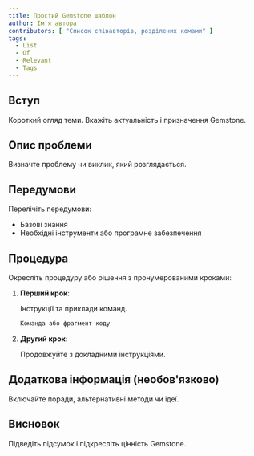 ```yaml
---
title: Простий Gemstone шаблон
author: Ім'я автора
contributors: [ "Список співавторів, розділених комами" ]
tags:
  - List
  - Of
  - Relevant
  - Tags
---
```


## Вступ

Короткий огляд теми. Вкажіть актуальність і призначення Gemstone.

## Опис проблеми

Визначте проблему чи виклик, який розглядається.

## Передумови

Перелічіть передумови:

- Базові знання
- Необхідні інструменти або програмне забезпечення

## Процедура

Окресліть процедуру або рішення з пронумерованими кроками:

1. **Перший крок**:

   Інструкції та приклади команд.

   ```bash
   Команда або фрагмент коду
   ```

2. **Другий крок**:

   Продовжуйте з докладними інструкціями.

## Додаткова інформація (необов'язково)

Включайте поради, альтернативні методи чи ідеї.

## Висновок

Підведіть підсумок і підкресліть цінність Gemstone.

